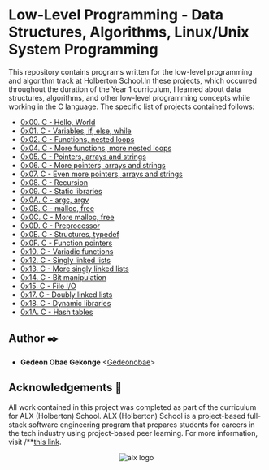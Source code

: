 # Low-Level Programming - Data Structures, Algorithms, Linux/Unix System Programming

This repository contains programs written for the low-level programming and
algorithm track at Holberton School.In these projects, which  occurred
throughout the duration of the Year 1 curriculum, I learned about data
structures, algorithms, and other low-level programming concepts while
working in the C language. The specific list of projects contained follows:

* [0x00. C - Hello, World](./0x00-hello_world)
* [0x01. C - Variables, if, else, while](./0x01-variables_if_else_while)
* [0x02. C - Functions, nested loops](./0x02-functions_nested_loops)
* [0x04. C - More functions, more nested loops](./0x04-more_functions_nested_loops)
* [0x05. C - Pointers, arrays and strings](./0x05-pointers_arrays_strings)
* [0x06. C - More pointers, arrays and strings](./0x06-pointers_arrays_strings)
* [0x07. C - Even more pointers, arrays and strings](./0x07-pointers_arrays_strings)
* [0x08. C - Recursion](./0x07-recursion)
* [0x09. C - Static libraries](./0x08-static_libraries)
* [0x0A. C - argc, argv](./0x09-argc_argv)
* [0x0B. C - malloc, free](./0x0A-malloc_free)
* [0x0C. C - More malloc, free](./0x0C-more_malloc_free)
* [0x0D. C - Preprocessor](./0x0D-preprocessor)
* [0x0E. C - Structures, typedef](./0x0E-structures_typedef)
* [0x0F. C - Function pointers](./0x0F-function_pointers)
* [0x10. C - Variadic functions](./0x10F-variadic_functions)
* [0x12. C - Singly linked lists](./0x12-singly_linked_lists)
* [0x13. C - More singly linked lists](./0x13-more_singly_linked_lists)
* [0x14. C - Bit manipulation](./0x14-bit_manipulation)
* [0x15. C - File I/O](./0x15-file_io)
* [0x17. C - Doubly linked lists](./0x17-doubly_linked_lists)
* [0x18. C - Dynamic libraries](./0x18-dynamic_libraries)
* [0x1A. C - Hash tables](./0x1A-hash_tables)<br>

## Author :black_nib:
* __Gedeon Obae Gekonge__ <[Gedeonobae](https://github.com/Gedeonobae)>
## Acknowledgements :pray:
All work contained in this project was completed as part of the curriculum for
ALX (Holberton) School. ALX (Holberton) School is a project-based full-stack software
engineering program that prepares students for careers in the tech industry
using project-based peer learning. For more information, visit
/**[this link](https://www.alxafrica.com/).

<p align="center">
  <img src="https://theme.zdassets.com/theme_assets/10239256/f69718478ae7ecaaae43d9f8aefd9638c313b55e.jpg"
       alt="alx logo"
  >
</p>

